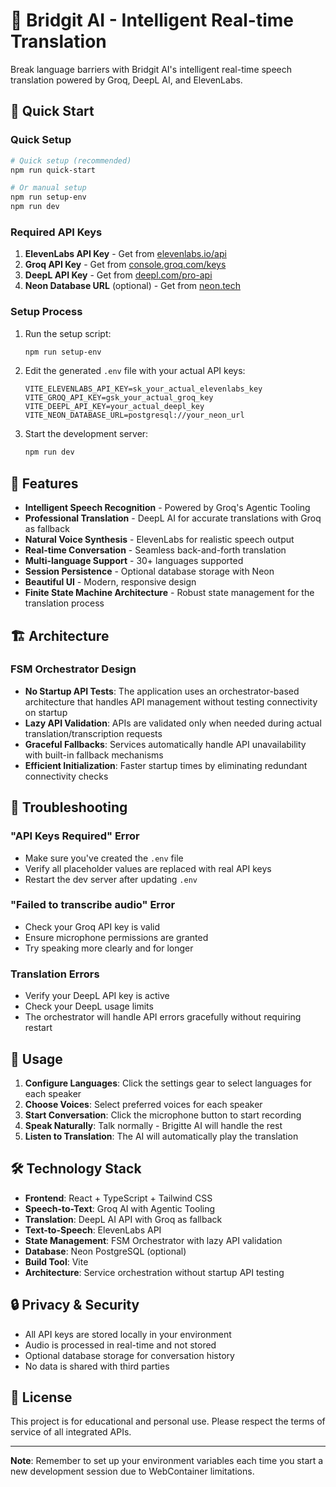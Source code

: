 # 🤖 Bridgit AI - Intelligent Real-time Translation

Break language barriers with Bridgit AI's intelligent real-time speech translation powered by Groq, DeepL AI, and ElevenLabs.

## 🚀 Quick Start

### **Quick Setup**

```bash
# Quick setup (recommended)
npm run quick-start

# Or manual setup
npm run setup-env
npm run dev
```

### **Required API Keys**

1. **ElevenLabs API Key** - Get from [elevenlabs.io/api](https://elevenlabs.io/api)
2. **Groq API Key** - Get from [console.groq.com/keys](https://console.groq.com/keys)
3. **DeepL API Key** - Get from [deepl.com/pro-api](https://deepl.com/pro-api)
4. **Neon Database URL** (optional) - Get from [neon.tech](https://neon.tech)

### **Setup Process**

1. Run the setup script:
   ```bash
   npm run setup-env
   ```

2. Edit the generated `.env` file with your actual API keys:
   ```env
   VITE_ELEVENLABS_API_KEY=sk_your_actual_elevenlabs_key
   VITE_GROQ_API_KEY=gsk_your_actual_groq_key
   VITE_DEEPL_API_KEY=your_actual_deepl_key
   VITE_NEON_DATABASE_URL=postgresql://your_neon_url
   ```

3. Start the development server:
   ```bash
   npm run dev
   ```

## 🎯 Features

- **Intelligent Speech Recognition** - Powered by Groq's Agentic Tooling
- **Professional Translation** - DeepL AI for accurate translations with Groq as fallback
- **Natural Voice Synthesis** - ElevenLabs for realistic speech output
- **Real-time Conversation** - Seamless back-and-forth translation
- **Multi-language Support** - 30+ languages supported
- **Session Persistence** - Optional database storage with Neon
- **Beautiful UI** - Modern, responsive design
- **Finite State Machine Architecture** - Robust state management for the translation process

## 🏗️ Architecture

### **FSM Orchestrator Design**
- **No Startup API Tests**: The application uses an orchestrator-based architecture that handles API management without testing connectivity on startup
- **Lazy API Validation**: APIs are validated only when needed during actual translation/transcription requests
- **Graceful Fallbacks**: Services automatically handle API unavailability with built-in fallback mechanisms
- **Efficient Initialization**: Faster startup times by eliminating redundant connectivity checks

## 🔧 Troubleshooting

### **"API Keys Required" Error**
- Make sure you've created the `.env` file
- Verify all placeholder values are replaced with real API keys
- Restart the dev server after updating `.env`

### **"Failed to transcribe audio" Error**
- Check your Groq API key is valid
- Ensure microphone permissions are granted
- Try speaking more clearly and for longer

### **Translation Errors**
- Verify your DeepL API key is active
- Check your DeepL usage limits
- The orchestrator will handle API errors gracefully without requiring restart

## 📱 Usage

1. **Configure Languages**: Click the settings gear to select languages for each speaker
2. **Choose Voices**: Select preferred voices for each speaker
3. **Start Conversation**: Click the microphone button to start recording
4. **Speak Naturally**: Talk normally - Brigitte AI will handle the rest
5. **Listen to Translation**: The AI will automatically play the translation

## 🛠 Technology Stack

- **Frontend**: React + TypeScript + Tailwind CSS
- **Speech-to-Text**: Groq AI with Agentic Tooling
- **Translation**: DeepL AI API with Groq as fallback
- **Text-to-Speech**: ElevenLabs API
- **State Management**: FSM Orchestrator with lazy API validation
- **Database**: Neon PostgreSQL (optional)
- **Build Tool**: Vite
- **Architecture**: Service orchestration without startup API testing

## 🔒 Privacy & Security

- All API keys are stored locally in your environment
- Audio is processed in real-time and not stored
- Optional database storage for conversation history
- No data is shared with third parties

## 📄 License

This project is for educational and personal use. Please respect the terms of service of all integrated APIs.

---

**Note**: Remember to set up your environment variables each time you start a new development session due to WebContainer limitations.
